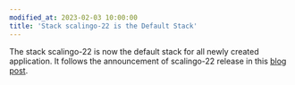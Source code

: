 ```yaml
---
modified_at: 2023-02-03 10:00:00
title: 'Stack scalingo-22 is the Default Stack'
---
```


The stack scalingo-22 is now the default stack for all newly created application. It follows the announcement of scalingo-22 release in this [blog post](https://scalingo.com/blog/scalingo-22-available).
